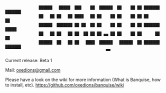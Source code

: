 
                   ██████   █████  ███    ██  ██████  ██    ██ ██ ███████ ███████
                   ██   ██ ██   ██ ████   ██ ██    ██ ██    ██ ██ ██      ██
                   ██████  ███████ ██ ██  ██ ██    ██ ██    ██ ██ ███████ █████
                   ██   ██ ██   ██ ██  ██ ██ ██ ▄▄ ██ ██    ██ ██      ██ ██
                   ██████  ██   ██ ██   ████  ██████   ██████  ██ ███████ ███████ 
                                                 ▀▀

Current release: Beta 1

Mail: oxedions@gmail.com

Please have a look on the wiki for more information (What is Banquise, how to install, etc). https://github.com/oxedions/banquise/wiki
